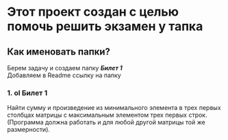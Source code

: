# Этот проект создан с целью помочь решить экзамен у тапка
## Как именовать папки?
Берем задачу и создаем папку ***Билет 1***  
Добавляем в Readme ссылку на папку


### 1. ol Билет 1  
Найти сумму и произведение из минимального элемента в трех первых столбцах матрицы с максимальным элементом трех первых строк. (Программа должна работать и для любой другой матрицы той же размерности).
